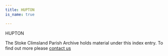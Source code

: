 ```yaml
---
title: HUPTON
is_name: true

---
```


HUPTON


The Stoke Climsland Parish Archive holds material under this index entry. To find out more please [contact us](/contact/)
